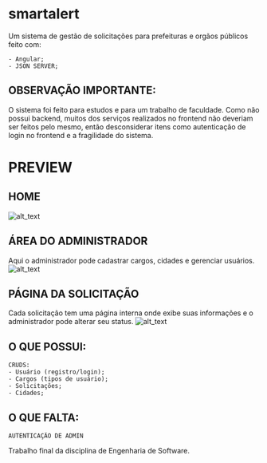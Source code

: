 # smartalert
 
 Um sistema de gestão de solicitações para prefeituras e orgãos públicos feito com:
 
 ```
 - Angular;
 - JSON SERVER;
 ```
 ## OBSERVAÇÃO IMPORTANTE:
 O sistema foi feito para estudos e para um trabalho de faculdade. Como não possui backend, muitos dos serviços realizados no frontend não deveriam ser feitos pelo mesmo, então desconsiderar itens como autenticação de login no frontend e a fragilidade do sistema.
 
 # PREVIEW
 ## HOME
 ![alt_text](https://i.imgur.com/71CU4vT.png)
 ## ÁREA DO ADMINISTRADOR
 Aqui o administrador pode cadastrar cargos, cidades e gerenciar usuários.
 ![alt_text](https://imgur.com/XEVpSRN.png)
 ## PÁGINA DA SOLICITAÇÃO
 Cada solicitação tem uma página interna onde exibe suas informações e o administrador pode alterar seu status.
 ![alt_text](https://imgur.com/XupaN5h.png)
 
 ## O QUE POSSUI:
 ```
 CRUDS:
 - Usuário (registro/login);
 - Cargos (tipos de usuário);
 - Solicitações;
 - Cidades;
 ```
 ## O QUE FALTA:
 ```
 AUTENTICAÇÃO DE ADMIN
 ```
 
 Trabalho final da disciplina de Engenharia de Software.
